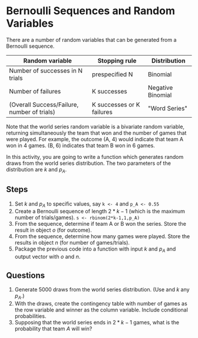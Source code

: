 Bernoulli Sequences and Random Variables
========================================

There are a number of random variables that can be generated from a Bernoulli sequence.

| Random variable | Stopping rule | Distribution |
|---|---|---|
| Number of successes in N trials | prespecified N | Binomial |
| Number of failures | K successes | Negative Binomial |
| (Overall Success/Failure, number of trials) | K successes or K failures | "Word Series" |
  
Note that the world series random variable is a bivariate random variable, returning simultaneously the team that won and the number of games that were played.  For example, the outcome (A, 4) would indicate that team A won in 4 games.  (B, 6) indicates that team B won in 6 games.

In this activity, you are going to write a function which generates random draws from the world series distribution.  The two parameters of the distribution are $k$ and $p_A$.

## Steps    

1. Set $k$ and $p_A$ to specific values, say `k <- 4` and `p_A <- 0.55`
1. Create a Bernoulli sequence of length $2*k-1$ (which is the maximum number of trials/games).  `s <- rbinom(2*k-1,1,p_A)`
1. From the sequence, determine if team A or B won the series.  Store the result in object $o$ (for outcome).
1. From the sequence, determine how many games were played. Store the results in object $n$ (for number of games/trials).
1. Package the previous code into a function with input $k$ and $p_A$ and output vector with $o$ and $n$.

## Questions

1. Generate 5000 draws from the world series distribution.  (Use and $k$ any $p_A$.)
1. With the draws, create the contingency table with number of games as the row variable and winner as the column variable.  Include conditional probabilities.
1. Supposing that the world series ends in $2*k-1$ games, what is the probability that team $A$ will win?